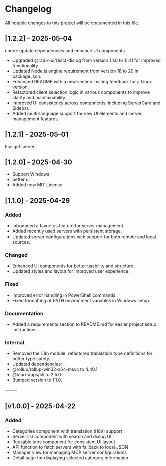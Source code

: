 # Changelog

All notable changes to this project will be documented in this file.

## [1.2.2] - 2025-05-04

chore: update dependencies and enhance UI components

- Upgraded @radix-ui/react-dialog from version 1.1.6 to 1.1.11 for improved functionality.
- Updated Node.js engine requirement from version 18 to 20 in package.json.
- Enhanced README with a new section inviting feedback for a Linux version.
- Refactored client selection logic in various components to improve clarity and maintainability.
- Improved UI consistency across components, including ServerCard and Sidebar.
- Added multi-language support for new UI elements and server management features.

## [1.2.1] - 2025-05-01

Fix: get server

## [1.2.0] - 2025-04-30

- Support Windows
- better ui
- Added new MIT License

## [1.1.0] - 2025-04-29

### Added
- Introduced a favorites feature for server management.
- Added recently used servers with persistent storage.
- Updated server configurations with support for both remote and local sources.

### Changed
- Enhanced UI components for better usability and structure.
- Updated styles and layout for improved user experience.

### Fixed
- Improved error handling in PowerShell commands.
- Fixed formatting of PATH environment variables in Windows setup.

### Documentation
- Added a requirements section to README.md for easier project setup instructions.

### Internal
- Removed the i18n module, refactored translation type definitions for better type safety.
- Updated dependencies:
- @rollup/rollup-win32-x64-msvc to 4.40.1
- @tauri-apps/cli to 2.5.0
- Bumped version to 1.1.0.

⸻

## [v1.0.0] - 2025-04-22

### Added
- Categories component with translation (i18n) support
- Server list component with search and dialog UI
- Reusable tabs component for consistent UI layout
- API function to fetch servers with fallback to local JSON
- Manager view for managing MCP server configurations
- Detail page for displaying selected category information